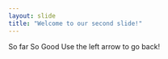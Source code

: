 ```yaml
---
layout: slide
title: "Welcome to our second slide!"
---
```

So far So Good
Use the left arrow to go back!

